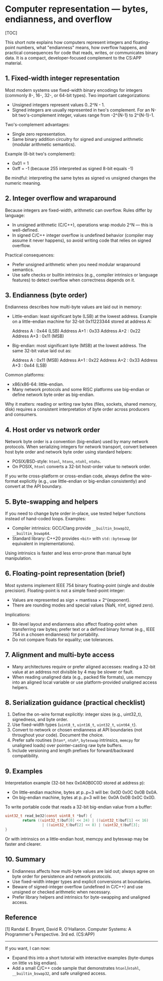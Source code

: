 # Computer representation — bytes, endianness, and overflow

[TOC]

This short note explains how computers represent integers and floating-point numbers, what "endianness" means, how overflow happens, and practical consequences for code that reads, writes, or communicates binary data. It is a compact, developer-focused complement to the CS:APP material.

## 1. Fixed-width integer representation

Most modern systems use fixed-width binary encodings for integers (commonly 8-, 16-, 32-, or 64-bit types). Two important categorizations:

- Unsigned integers represent values 0..2^N - 1.
- Signed integers are usually represented in two's complement. For an N-bit two's-complement integer, values range from -2^{N-1} to 2^{N-1}-1.

Two's-complement advantages:

- Single zero representation.
- Same binary addition circuitry for signed and unsigned arithmetic (modular arithmetic semantics).

Example (8-bit two's complement):

- 0x01 = 1
- 0xff = -1 (because 255 interpreted as signed 8-bit equals -1)

Be mindful: interpreting the same bytes as signed vs unsigned changes the numeric meaning.

## 2. Integer overflow and wraparound

Because integers are fixed-width, arithmetic can overflow. Rules differ by language:

- In unsigned arithmetic (C/C++), operations wrap modulo 2^N — this is well-defined.
- In signed C/C++ integer overflow is undefined behavior (compiler may assume it never happens), so avoid writing code that relies on signed overflow.

Practical consequences:

- Prefer unsigned arithmetic when you need modular wraparound semantics.
- Use safe checks or builtin intrinsics (e.g., compiler intrinsics or language features) to detect overflow when correctness depends on it.

## 3. Endianness (byte order)

Endianness describes how multi-byte values are laid out in memory:

- Little-endian: least significant byte (LSB) at the lowest address. Example on a little-endian machine for 32-bit 0x11223344 stored at address A:

	Address A   : 0x44 (LSB)
	Address A+1 : 0x33
	Address A+2 : 0x22
	Address A+3 : 0x11 (MSB)

- Big-endian: most significant byte (MSB) at the lowest address. The same 32-bit value laid out as:

	Address A   : 0x11 (MSB)
	Address A+1 : 0x22
	Address A+2 : 0x33
	Address A+3 : 0x44 (LSB)

Common platforms:

- x86/x86-64: little-endian.
- Many network protocols and some RISC platforms use big-endian or define network byte order as big-endian.

Why it matters: reading or writing raw bytes (files, sockets, shared memory, disk) requires a consistent interpretation of byte order across producers and consumers.

## 4. Host order vs network order

Network byte order is a convention (big-endian) used by many network protocols. When serializing integers for network transport, convert between host byte order and network byte order using standard helpers:

- POSIX/BSD-style: `htonl`, `htons`, `ntohl`, `ntohs`.
- On POSIX, `htonl` converts a 32-bit host-order value to network order.

If you write cross-platform or cross-endian code, always define the wire-format explicitly (e.g., use little-endian or big-endian consistently) and convert at the API boundary.

## 5. Byte-swapping and helpers

If you need to change byte order in-place, use tested helper functions instead of hand-coded loops. Examples:

- Compiler intrinsics: GCC/Clang provide `__builtin_bswap32`, `__builtin_bswap64`.
- Standard library: C++20 provides `<bit>` with `std::byteswap` (or equivalent in implementations).

Using intrinsics is faster and less error-prone than manual byte manipulation.

## 6. Floating-point representation (brief)

Most systems implement IEEE 754 binary floating-point (single and double precision). Floating-point is not a simple fixed-point integer:

- Values are represented as sign × mantissa × 2^{exponent}.
- There are rounding modes and special values (NaN, ±Inf, signed zero).

Implications:

- Bit-level layout and endianness also affect floating-point when transferring raw bytes; prefer text or a defined binary format (e.g., IEEE 754 in a chosen endianness) for portability.
- Do not compare floats for equality; use tolerances.

## 7. Alignment and multi-byte access

- Many architectures require or prefer aligned accesses: reading a 32-bit value at an address not divisible by 4 may be slower or fault.
- When reading unaligned data (e.g., packed file formats), use memcpy into an aligned local variable or use platform-provided unaligned access helpers.

## 8. Serialization guidance (practical checklist)

1. Define the on-wire format explicitly: integer sizes (e.g., uint32_t), signedness, and byte order.
2. Use fixed-width types (`uint8_t`, `uint16_t`, `uint32_t`, `uint64_t`).
3. Convert to network or chosen endianness at API boundaries (not throughout your code). Document the choice.
4. Prefer safe routines (`hton*`, `ntoh*`, `byteswap` intrinsics, `memcpy` for unaligned loads) over pointer-casting raw byte buffers.
5. Include versioning and length prefixes for forward/backward compatibility.

## 9. Examples

Interpretation example (32-bit hex 0x0A0B0C0D stored at address p):

- On little-endian machine, bytes at p..p+3 will be: 0x0D 0x0C 0x0B 0x0A.
- On big-endian machine, bytes at p..p+3 will be: 0x0A 0x0B 0x0C 0x0D.

To write portable code that reads a 32-bit big-endian value from a buffer:

```c
uint32_t read_be32(const uint8_t *buf) {
		return ((uint32_t)buf[0] << 24) | ((uint32_t)buf[1] << 16)
				 | ((uint32_t)buf[2] << 8) | (uint32_t)buf[3];
}
```

Or with intrinsics on a little-endian host, memcpy and byteswap may be faster and clearer.

## 10. Summary

- Endianness affects how multi-byte values are laid out; always agree on byte order for persistence and network protocols.
- Use fixed-width integer types and explicit conversions at boundaries.
- Beware of signed-integer overflow (undefined in C/C++) and use unsigned or checked arithmetic when necessary.
- Prefer library helpers and intrinsics for byte-swapping and unaligned access.

## Reference

[1] Randal E. Bryant, David R. O'Hallaron. Computer Systems: A Programmer's Perspective. 3rd ed. (CS:APP)

---

If you want, I can now:
- Expand this into a short tutorial with interactive examples (byte-dumps on little vs big endian).
- Add a small C/C++ code sample that demonstrates `htonl`/`ntohl`, `__builtin_bswap32`, and safe unaligned access.

